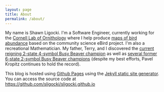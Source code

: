 ```yaml
---
layout: page
title: About
permalink: /about/
---
```


My name is Shawn Ligocki. I'm a Software Engineer, currently working for the [Cornell Lab of Ornithology](https://www.birds.cornell.edu/home/) where I help produce [maps of bird abundance](https://ebird.org/science/status-and-trends/) based on the community science eBird project. I'm also a recreational Mathematician. My father, Terry, and I discovered the [current reigning 2-state 4-symbol Busy Beaver champion](https://webusers.imj-prg.fr/~pascal.michel/ha.html#tm24) as well as [several former 6-state 2-symbol Busy Beaver champions](https://webusers.imj-prg.fr/~pascal.michel/ha.html#tm62) (despite my best efforts, Pavel Kropitz continues to hold the record).

This blog is hosted using [Github Pages](https://pages.github.com/) using the [Jekyll static site generator](https://jekyllrb.com/). You can access the source code at <https://github.com/sligocki/sligocki.github.io>
